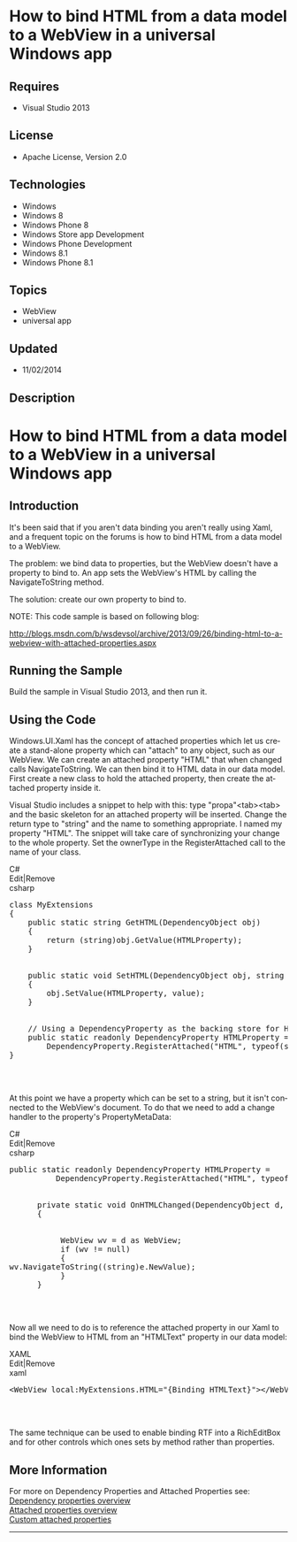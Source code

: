 # How to bind HTML from a data model to a WebView in a universal Windows app
## Requires
- Visual Studio 2013
## License
- Apache License, Version 2.0
## Technologies
- Windows
- Windows 8
- Windows Phone 8
- Windows Store app Development
- Windows Phone Development
- Windows 8.1
- Windows Phone 8.1
## Topics
- WebView
- universal app
## Updated
- 11/02/2014
## Description

<h1><span lang="EN"><span class="TextRun SCX96579621"><span class="NormalTextRun SCX96579621">How to bind HTML from a data model to a&nbsp;</span><span class="SpellingError SCX96579621">WebView</span></span><span class="TextRun SCX96579621">&nbsp;in&nbsp;</span><span class="TextRun SCX96579621">a
 universal Windows app</span></span></h1>
<h2><span>Introduction </span></h2>
<p class="MsoNormal">​It's been said that if you aren't data binding you aren't really using Xaml, and a frequent topic on the forums is how to bind HTML from a data model to a WebView.</p>
<p class="MsoNormal">The problem: we bind data to properties, but the WebView doesn't have a property to bind to. An app sets the WebView's HTML by calling the NavigateToString method.</p>
<p class="MsoNormal">The solution: create our own property to bind to.</p>
<p class="MsoNormal">NOTE: This code sample is based on following blog:</p>
<p class="MsoNormal"><span lang="EN"><a href="http://blogs.msdn.com/b/wsdevsol/archive/2013/09/26/binding-html-to-a-webview-with-attached-properties.aspx">http://blogs.msdn.com/b/wsdevsol/archive/2013/09/26/binding-html-to-a-webview-with-attached-properties.aspx</a>
</span></p>
<h2><span>Running the Sample </span></h2>
<p class="MsoNormal"><span><span class="TextRun SCX26119909">Build the sample in Visual Studio 201</span><span class="TextRun SCX26119909">3</span><span class="TextRun SCX26119909">, and then run it.</span><span class="EOP SCX26119909">&nbsp;</span></span></p>
<h2><span>Using the Code </span></h2>
<p class="MsoNormal"><span lang="EN">Windows.UI.Xaml has the concept of attached properties which let us create a stand-alone property which can &quot;attach&quot; to any object, such as our WebView. We can create an attached property &quot;HTML&quot; that when changed calls
 NavigateToString. We can then bind it to HTML data in our data model. First create a new class to hold the attached property, then create the attached property inside it.
</span></p>
<p class="MsoNormal"><span lang="EN">Visual Studio includes a snippet to help with this: type &quot;propa&quot;&lt;tab&gt;&lt;tab&gt; and the basic skeleton for an attached property will be inserted. Change the return type to &quot;string&quot; and the name to something appropriate.
 I named my property &quot;HTML&quot;. The snippet will take care of synchronizing your change to the whole property. Set the ownerType in the RegisterAttached call to the name of your class.
</span></p>
<div class="scriptcode">
<div class="pluginEditHolder" pluginCommand="mceScriptCode">
<div class="title"><span>C#</span></div>
<div class="pluginLinkHolder"><span class="pluginEditHolderLink">Edit</span>|<span class="pluginRemoveHolderLink">Remove</span></div>
<span class="hidden">csharp</span>

<pre id="codePreview" class="csharp">class MyExtensions 
{ 
&nbsp;&nbsp;&nbsp;&nbsp;public static string GetHTML(DependencyObject obj) 
&nbsp;&nbsp;&nbsp;&nbsp;{ 
&nbsp;&nbsp;&nbsp;&nbsp;&nbsp;&nbsp;&nbsp;&nbsp;return (string)obj.GetValue(HTMLProperty); 
&nbsp;&nbsp;&nbsp;&nbsp;} 


&nbsp;&nbsp;&nbsp; public static void SetHTML(DependencyObject obj, string value) 
&nbsp;&nbsp;&nbsp;&nbsp;{ 
&nbsp;&nbsp;&nbsp;&nbsp;&nbsp;&nbsp;&nbsp;&nbsp;obj.SetValue(HTMLProperty, value); 
&nbsp;&nbsp;&nbsp;&nbsp;} 


&nbsp;&nbsp;&nbsp; // Using a DependencyProperty as the backing store for HTML.&nbsp; This enables animation, styling, binding, etc... 
&nbsp;&nbsp;&nbsp;&nbsp;public static readonly DependencyProperty HTMLProperty = 
&nbsp;&nbsp;&nbsp;&nbsp;&nbsp;&nbsp;&nbsp;&nbsp;DependencyProperty.RegisterAttached(&quot;HTML&quot;, typeof(string), typeof(MyExtensions), new PropertyMetadata(0));&nbsp;&nbsp;&nbsp; 
}

</pre>
</div>
</div>
<div class="endscriptcode">&nbsp;</div>
<p class="MsoNormal"><span lang="EN">At this point we have a property which can be set to a string, but it isn't connected to the WebView's document. To do that we need to add a change handler to the property's PropertyMetaData:
</span></p>
<div class="scriptcode">
<div class="pluginEditHolder" pluginCommand="mceScriptCode">
<div class="title"><span>C#</span></div>
<div class="pluginLinkHolder"><span class="pluginEditHolderLink">Edit</span>|<span class="pluginRemoveHolderLink">Remove</span></div>
<span class="hidden">csharp</span>

<pre id="codePreview" class="csharp">public static readonly DependencyProperty HTMLProperty = 
&nbsp;&nbsp;&nbsp;&nbsp;&nbsp;&nbsp;&nbsp;&nbsp;&nbsp;&nbsp;DependencyProperty.RegisterAttached(&quot;HTML&quot;, typeof(string), typeof(MyExtensions), new PropertyMetadata(&quot;&quot;,new PropertyChangedCallback(OnHTMLChanged)));


&nbsp;&nbsp;&nbsp;&nbsp;&nbsp; private static void OnHTMLChanged(DependencyObject d, DependencyPropertyChangedEventArgs e) 
&nbsp;&nbsp;&nbsp;&nbsp;&nbsp;&nbsp;{


&nbsp;&nbsp;&nbsp;&nbsp;&nbsp;&nbsp;&nbsp;&nbsp;&nbsp;&nbsp; WebView wv = d as WebView; 
&nbsp;&nbsp;&nbsp;&nbsp;&nbsp;&nbsp;&nbsp;&nbsp;&nbsp;&nbsp;&nbsp;if (wv != null) 
&nbsp;&nbsp;&nbsp;&nbsp;&nbsp;&nbsp;&nbsp;&nbsp;&nbsp;&nbsp;&nbsp;{ 
wv.NavigateToString((string)e.NewValue); 
&nbsp;&nbsp;&nbsp;&nbsp;&nbsp;&nbsp;&nbsp;&nbsp;&nbsp;&nbsp;&nbsp;} 
&nbsp;&nbsp;&nbsp;&nbsp;&nbsp;&nbsp;}

</pre>
</div>
</div>
<div class="endscriptcode">&nbsp;</div>
<p class="MsoNormal"><span lang="EN">Now all we need to do is to reference the attached property in our Xaml to bind the WebView to HTML from an &quot;HTMLText&quot; property in our data model:
</span></p>
<div class="scriptcode">
<div class="pluginEditHolder" pluginCommand="mceScriptCode">
<div class="title"><span>XAML</span></div>
<div class="pluginLinkHolder"><span class="pluginEditHolderLink">Edit</span>|<span class="pluginRemoveHolderLink">Remove</span></div>
<span class="hidden">xaml</span>

<pre id="codePreview" class="xaml">&lt;WebView local:MyExtensions.HTML=&quot;{Binding HTMLText}&quot;&gt;&lt;/WebView&gt;

</pre>
</div>
</div>
<div class="endscriptcode">&nbsp;</div>
<p class="MsoNormal"><span lang="EN">The same technique can be used to enable binding RTF into a
<span class="SpellE">RichEditBox</span> and for other controls which ones sets by method rather than properties.
</span></p>
<h2><span>More Information </span></h2>
<p class="MsoNormal"><span lang="EN">For more on Dependency Properties and Attached Properties see:<br>
<a title="Dependency properties overview" href="http://msdn.microsoft.com/en-us/library/windows/apps/hh700353.aspx">Dependency properties overview</a><br>
<a title="Attached properties overview" href="http://msdn.microsoft.com/en-us/library/windows/apps/hh758282.aspx">Attached properties overview<br>
</a><a title="Custom attached properties" href="http://msdn.microsoft.com/en-us/library/windows/apps/hh965327.aspx">Custom attached properties</a></span><span>
</span></p>
<hr>
<div><a href="http://go.microsoft.com/?linkid=9759640" style="margin-top:3px"><img src="-onecodelogo" alt="">
</a></div>
